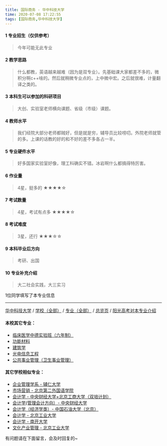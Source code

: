 ```yaml
---
title: 国际商务 - 华中科技大学
time: 2020-07-08 17:22:55
tags: [国际商务,华中科技大学]
---
```

#### 1 专业招生（仅供参考）  
> 今年可能无此专业


#### 2 教学思路
> 什么都教，英语越来越难（因为是双专业）。先基础课大家都差不多的，微积分啊c++啥的。然后就稍微专业点的，上中微中宏。之后就很难，计量翻译之类的。


#### 3 本科生可以参加的科研项目
>  大创、实验室老师横向课题、省级（市级）课题。

#### 4 教师水平
> 我们经院大部分老师都贼好，但是就是穷，辅导员比较唠叨。外院老师就管的多。上课的话教的好的和不好的差不多各占一半。


#### 5 专业硬件水平
> 好多国家实验室好像，理工科确实不错。冰岩啊什么都搞得特厉害。


#### 6 作业量
>4星，挺多的
★★★★☆

#### 7 考试数量
>4星，考试有点多
★★★★☆



#### 8 考试难度
> 3星，还行
★★★☆☆



#### 9 本科毕业后方向
> 考研、出国

#### 10 专业补充介绍
> 大二社会实践，大三实习

1位同学填写了本专业信息
***
[华中科技大学](http://www.jianshu.com/p/eff87eae638b) / [学校（全部）](http://www.jianshu.com/p/3efa6bcca419) / [专业（全部）](http://www.jianshu.com/p/2d4c6d3552c2) / [总览页](http://www.jianshu.com/p/445daeb4fa00) / [阳光高考对本专业介绍](http://gaokao.chsi.com.cn/sch/zyk/view.do?schId=73395973&specId=73385316)
#### 本校其它专业：
- [临床医学中德实验班（六年制）](http://www.jianshu.com/p/c6c73939dff9) 
- [功能材料](http://www.jianshu.com/p/5fd0d99fa322)
- [建筑学](http://www.jianshu.com/p/f8b31bbcc6b9)
- [光电信息工程](http://www.jianshu.com/p/11d2b0562ca8)
- [公共事业管理（卫生事业管理）](http://www.jianshu.com/p/f7c26923f336)

#### 其它学校相似专业：
- [企业管理学系 - 辅仁大学](http://www.jianshu.com/p/482d9a4ad3ed)
- [市场营销 - 北京第二外国语学院](http://www.jianshu.com/p/cf0b0e5e8405)
- [会计学 - 中央财经大学+北京工商大学（双培计划）](http://www.jianshu.com/p/efa86b1a5d45)
- [会计学(管理会计方向）- 中央财经大学](http://www.jianshu.com/p/236095812248)
- [会计学（经济学类）- 中国石油大学（北京）](http://www.jianshu.com/p/0f3705d4ade4)
- [会计学 - 北京工业大学](http://www.jianshu.com/p/010c80d0566b)
- [会计学 - 南开大学](http://www.jianshu.com/p/9580eaa61496)
- [文化产业管理 - 北京工业大学](http://www.jianshu.com/p/45a980a6b8c6)

有问题请在下面留言，会及时回复的~